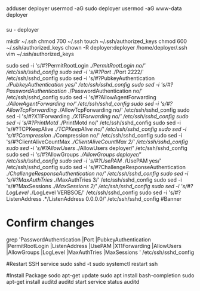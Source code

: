 ###
adduser deployer
usermod -aG sudo deployer
usermod -aG www-data deployer
###
su - deployer

mkdir ~/.ssh
chmod 700 ~/.ssh
touch ~/.ssh/authorized_keys
chmod 600 ~/.ssh/authorized_keys
chown -R deployer:deployer /home/deployer/.ssh
vim ~/.ssh/authorized_keys

sudo sed -i 's/#\?PermitRootLogin .*/PermitRootLogin no/' /etc/ssh/sshd_config
sudo sed -i 's/#\?Port .*/Port 2222/' /etc/ssh/sshd_config
sudo sed -i 's/#\?PubkeyAuthentication .*/PubkeyAuthentication yes/' /etc/ssh/sshd_config
sudo sed -i 's/#\?PasswordAuthentication .*/PasswordAuthentication no/' /etc/ssh/sshd_config
sudo sed -i 's/#\?AllowAgentForwarding .*/AllowAgentForwarding no/' /etc/ssh/sshd_config
sudo sed -i 's/#\?AllowTcpForwarding .*/AllowTcpForwarding no/' /etc/ssh/sshd_config
sudo sed -i 's/#\?X11Forwarding .*/X11Forwarding no/' /etc/ssh/sshd_config
sudo sed -i 's/#\?PrintMotd .*/PrintMotd no/' /etc/ssh/sshd_config
sudo sed -i 's/#\?TCPKeepAlive .*/TCPKeepAlive no/' /etc/ssh/sshd_config
sudo sed -i 's/#\?Compression .*/Compression no/' /etc/ssh/sshd_config
sudo sed -i 's/#\?ClientAliveCountMax .*/ClientAliveCountMax 2/' /etc/ssh/sshd_config
sudo sed -i 's/#\?AllowUsers .*/AllowUsers deployer/' /etc/ssh/sshd_config
sudo sed -i 's/#\?AllowGroups .*/AllowGroups deployer/' /etc/ssh/sshd_config
sudo sed -i 's/#\?UsePAM .*/UsePAM yes/' /etc/ssh/sshd_config
sudo sed -i 's/#\?ChallengeResponseAuthentication .*/ChallengeResponseAuthentication no/' /etc/ssh/sshd_config
sudo sed -i 's/#\?MaxAuthTries .*/MaxAuthTries 3/' /etc/ssh/sshd_config
sudo sed -i 's/#\?MaxSessions .*/MaxSessions 2/' /etc/ssh/sshd_config
sudo sed -i 's/#\?LogLevel .*/LogLevel VERBSOE/' /etc/ssh/sshd_config
sudo sed -i 's/#\?ListenAddress .*/ListenAddress 0.0.0.0/' /etc/ssh/sshd_config
#Banner

# Confirm changes
grep 'PasswordAuthentication \|Port \|PubkeyAuthentication \|PermitRootLogin \|ListenAddress \|UsePAM \|X11Forwarding \|AllowUsers \|AllowGroups \|LogLevel \|MaxAuthTries \|MaxSessions ' /etc/ssh/sshd_config

#Restart SSH service
sudo sshd -t
sudo systemctl restart ssh

#Install Package
sodo apt-get update
sudo apt install bash-completion
sudo apt-get install auditd
auditd start
service status auditd

















